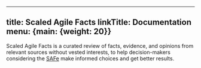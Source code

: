 
---
title: Scaled Agile Facts
linkTitle: Documentation
menu: {main: {weight: 20}}
---

Scaled Agile Facts is a curated review of facts, evidence, and opinions from relevant sources without vested interests, to help decision-makers considering the [SAFe](https://www.scaledagileframework.com/) make informed choices and get better results.
